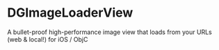 DGImageLoaderView
=================

A bullet-proof high-performance image view that loads from your URLs (web &amp; local!) for iOS / ObjC

